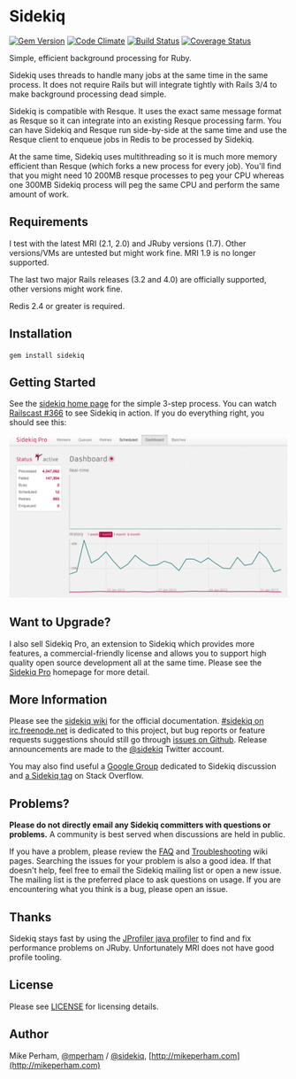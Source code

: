Sidekiq
==============

[![Gem Version](https://badge.fury.io/rb/sidekiq.png)](https://rubygems.org/gems/sidekiq) [![Code Climate](https://codeclimate.com/github/mperham/sidekiq.png)](https://codeclimate.com/github/mperham/sidekiq) [![Build Status](https://travis-ci.org/mperham/sidekiq.png)](https://travis-ci.org/mperham/sidekiq) [![Coverage Status](https://coveralls.io/repos/mperham/sidekiq/badge.png?branch=master)](https://coveralls.io/r/mperham/sidekiq)


Simple, efficient background processing for Ruby.

Sidekiq uses threads to handle many jobs at the same time in the
same process.  It does not require Rails but will integrate tightly with
Rails 3/4 to make background processing dead simple.

Sidekiq is compatible with Resque.  It uses the exact same
message format as Resque so it can integrate into an existing Resque processing farm.
You can have Sidekiq and Resque run side-by-side at the same time and
use the Resque client to enqueue jobs in Redis to be processed by Sidekiq.

At the same time, Sidekiq uses multithreading so it is much more memory efficient than
Resque (which forks a new process for every job).  You'll find that you might need
10 200MB resque processes to peg your CPU whereas one 300MB Sidekiq process will peg
the same CPU and perform the same amount of work.


Requirements
-----------------

I test with the latest MRI (2.1, 2.0) and JRuby versions (1.7).  Other versions/VMs
are untested but might work fine.  MRI 1.9 is no longer supported.

The last two major Rails releases (3.2 and 4.0) are officially supported, other
versions might work fine.

Redis 2.4 or greater is required.


Installation
-----------------

    gem install sidekiq


Getting Started
-----------------

See the [sidekiq home page](http://mperham.github.com/sidekiq) for the simple 3-step process.
You can watch [Railscast #366](http://railscasts.com/episodes/366-sidekiq) to see Sidekiq in action.  If you do everything right, you should see this: 

![Web UI](https://github.com/mperham/sidekiq/raw/master/examples/web-ui.png)


Want to Upgrade?
-------------------

I also sell Sidekiq Pro, an extension to Sidekiq which provides more
features, a commercial-friendly license and allows you to support high
quality open source development all at the same time.  Please see the
[Sidekiq Pro](http://sidekiq.org/pro) homepage for more detail.


More Information
-----------------

Please see the [sidekiq wiki](https://github.com/mperham/sidekiq/wiki) for the official documentation.
[#sidekiq on irc.freenode.net](irc://irc.freenode.net/#sidekiq) is dedicated to this project,
but bug reports or feature requests suggestions should still go through [issues on Github](https://github.com/mperham/sidekiq/issues).  Release announcements are made to the [@sidekiq](https://twitter.com/sidekiq) Twitter account.

You may also find useful a [Google Group](https://groups.google.com/forum/#!forum/sidekiq) dedicated to Sidekiq discussion and [a Sidekiq tag](https://stackoverflow.com/questions/tagged/sidekiq) on Stack Overflow.


Problems?
-----------------

**Please do not directly email any Sidekiq committers with questions or problems.**  A community is best served when discussions are held in public.

If you have a problem, please review the [FAQ](https://github.com/mperham/sidekiq/wiki/FAQ) and [Troubleshooting](https://github.com/mperham/sidekiq/wiki/Problems-and-Troubleshooting) wiki pages. Searching the issues for your problem is also a good idea.  If that doesn't help, feel free to email the Sidekiq mailing list or open a new issue.
The mailing list is the preferred place to ask questions on usage. If you are encountering what you think is a bug, please open an issue.


Thanks
-----------------

Sidekiq stays fast by using the [JProfiler java profiler](http://www.ej-technologies.com/products/jprofiler/overview.html) to find and fix
performance problems on JRuby.  Unfortunately MRI does not have good profile tooling.


License
-----------------

Please see [LICENSE](https://github.com/mperham/sidekiq/blob/master/LICENSE) for licensing details.


Author
-----------------

Mike Perham, [@mperham](https://twitter.com/mperham) / [@sidekiq](https://twitter.com/sidekiq), [http://mikeperham.com](http://mikeperham.com)
